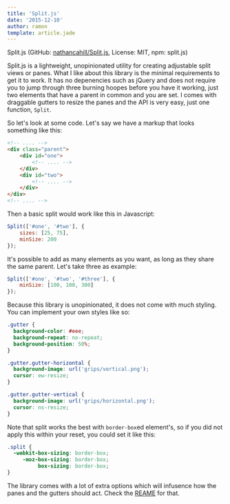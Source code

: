 ```yaml
---
title: 'Split.js'
date: '2015-12-10'
author: ramon
template: article.jade
---
```


Split.js (GitHub: [nathancahill/Split.js](https://github.com/nathancahill/Split.js), License: MIT, npm: split.js)

Split.js is a lightweight, unopinionated utility for creating adjustable split views or panes. What I like about this library is the minimal requirements to get it to work.
It has no depenencies such as jQuery and does not require you to jump through three burning hoopes before you have it working,
just two elements that have a parent in common and you are set.
I comes with draggable gutters to resize the panes and the API is very easy, just one function, `Split`.

So let's look at some code. Let's say we have a markup that looks something like this:

```html
<!-- .... -->
<div class="parent">
	<div id="one">
		<!-- .... -->
	</div>
	<div id="two">
		<!-- .... -->
	</div>
</div>
<!-- .... -->
```
Then a basic split would work like this in Javascript:
```javascript
Split(['#one', '#two'], {
    sizes: [25, 75],
    minSize: 200
});
```
It's possible to add as many elements as you want, as long as they share the same parent. Let's take three as example:

```javascript
Split(['#one', '#two', '#three'], {
    minSize: [100, 100, 300]
});
```
Because this library is unopinionated, it does not come with much styling. You can implement your own styles like so:

```css
.gutter {
  background-color: #eee;
  background-repeat: no-repeat;
  background-position: 50%;
}

.gutter.gutter-horizontal {
  background-image: url('grips/vertical.png');
  cursor: ew-resize;
}

.gutter.gutter-vertical {
  background-image: url('grips/horizontal.png');
  cursor: ns-resize;
}
```
Note that split works the best with `border-box`ed element's, so if you did not apply this within your reset, you could set it like this:

```css
.split {
  -webkit-box-sizing: border-box;
     -moz-box-sizing: border-box;
          box-sizing: border-box;
}
```

The library comes with a lot of extra options which will infusence how the panes and the gutters should act. Check the [REAME](https://github.com/nathancahill/Split.js) for that.
